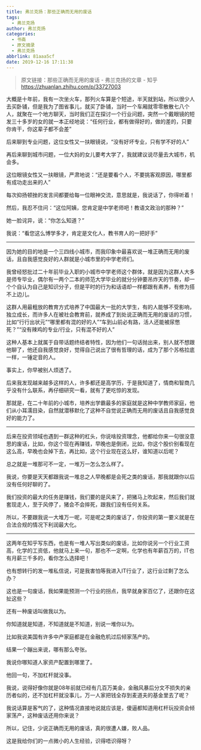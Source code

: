```yaml
---
title: 弗兰克扬：那些正确而无用的废话
tags:
  - 弗兰克扬
author: 弗兰克扬
categories:
  - 书斋
  - 原文摘录
  - 弗兰克扬
abbrlink: 81aaa5cf
date: 2019-12-16 17:11:38
---
```


> 原文链接：那些正确而无用的废话 - 弗兰克扬的文章 - 知乎
       <https://zhuanlan.zhihu.com/p/33727003>

<!--more-->

<div class="Post-RichTextContainer"><div class="RichText ztext Post-RichText"><p>大概是十年前，我有一次坐火车，那列火车算是个短途，半天就到站，所以很少人去买卧铺，但是我为了图省事儿，就买了卧铺，当时一个车厢就零零散散七八个人，就聚在一个地方聊天，当时我们正在探讨一个行业问题，突然一个戴眼镜的短发三十多岁的女的就一本正经地说：“任何行业，都有做得好的，做的差的，只要你肯干，你这辈子都不会差”</p><p>后来聊到专业问题，这位女性又一扶眼镜说，“没有好坏专业，只有学不好的人”</p><p>再后来聊到城市问题，一位大妈的女儿要考大学了，我就建议说尽量去大城市，机会多。</p><p>这位眼镜女性又一扶眼镜，严肃地说：“还是要看个人，不要挑客观原因，哪里都有成功走出来的人”</p><p>每次抑扬顿挫的发言间都要给每一位眼神交流，意思就是，我说话了，你得听着！</p><p>然后，我忍不住问：“这位阿姨，您肯定是中学老师吧！教语文政治的那种？”</p><p>她一脸诧异，说：“你怎么知道？”</p><p>我说：“看您这么博学多才，肯定是文化人，教书育人的一把好手”</p><hr><p>因为她的目的地是一个三四线小城市，而我印象中最喜欢说一堆正确而无用的废话，且自我感觉良好的人群就是小城市里的中学老师们。</p><p>我曾经怒批过二十年前毕业入职的小城市中学老师这个群体，就是因为这群人大多是师专毕业，偶尔有一两个二本的师范大学毕业的就分分钟要吊炸天的节奏，却一个个自认为自己是知识分子，但是平时的行为和话语却一样都跟有素养，有修为搭不上边儿。</p><p>这群人用最粗放的教育方式培养了中国最大一批的大学生，有的人能够不受影响，独立成长，而许多人在被社会教育前，就养成了到处说正确而无用的废话的习惯，比如“行行出状元”“哪里都有混的好的人”“车到山前必有路，活人还能被尿憋死？”“没有辣鸡的专业/行业，只有混不好的人”</p><p>这种人基本上就属于自带话题终结者特性，因为他们一句话抛出来，别人就不想跟他聊了，他还自我感觉良好，觉得自己说出了很有哲理的话，成为了那个苏格拉底一样，一锤定音的人。</p><p>事实上，你早被别人烦透了。</p><p>后来我发现越来越多这样的人，许多都还是高学历，于是我知道了，情商和智商几乎没有什么联系，再仔细研究一看，就有了更吃惊的发现。</p><p>那就是，在二十年前的小城市，培养出学霸最多的家庭就是这种中学教师家庭，他们从小耳濡目染，自然就潜移默化了这种不自觉说正确而无用的废话且自我感觉良好的能力了。</p><hr><p>后来在投资领域也遇到一群这种的杠头，你说啥投资理念，他都给你来一句很没意思的废话，比如，你这个现在再赚钱，早晚也是倒闭，比如，你这个股价别看现在这么高，早晚也会掉下去，再比如，这个行业现在这么好，谁知道以后呢？</p><p>总之就是一堆那可不一定，一堆万一怎么怎么样了。</p><p>我说，你要是天天都跟我说一堆总之人早晚都是会死之类的废话，那我就跟你以后没有任何好聊的了。</p><p>我们投资的最大的任务是赚钱，我们要的是风来了，把猪马上吹起来，然后我们就套现走人，至于风停了，猪会不会摔死，跟我们没有任何关系。</p><p>所以，不要跟我说一大堆万一呢，可是呢之类的废话了，你投资的第一要义就是在合法合规的情况下利润最大化。</p><hr><p>这两年在知乎写东西，也是有一堆人写出类似的废话，比如你说另一个行业工资高，化学的工资低，他就马上来一句，那也不一定啊，化学也有年薪百万的，IT也有月薪三千多的，看你怎么选择吧！</p><p>也有想转行的发一堆私信说，可是我害怕等我进入IT行业了，这行业过剩了怎么办？</p><p>这也是一句废话，我如果能预测一个行业的拐点，我早就身家百亿了，还跟你在这扯这些？</p><p>还有一种废话叫做我以为。</p><p>你知道就是知道，不知道就是不知道，别说一堆你以为。</p><p>比如我说美国有许多中产家庭都是在金融危机过后倾家荡产的。</p><p>结果一个蹦出来说，哪有那么夸张。</p><p>我说你哪知道人家资产配置到哪里了。</p><p>他回一句，不加杠杆就没事。</p><p>我说，说得好像你就是08年前就已经有几百万美金，金融风暴后分文不损失的亲历者似的，还不加杠杆就没事儿，万一人家把钱全存到麦道夫的基金里去了呢？</p><p>我说话算是客气的了，这种情况直接地说就应该是，傻逼都知道用杠杆玩投资会倾家荡产，这种废话还用你来说？</p><p>所以，记住，少说正确而无用的废话，真的很遭人嫌，败人品。</p><p>这是我给你们的一点微小的人生经验，识得唔识得呀？</p></div></div>